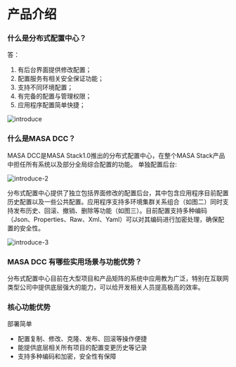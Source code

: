 # 产品介绍

### 什么是分布式配置中心？

答：
1.	有后台界面提供修改配置；
2.	配置服务有相关安全保证功能；
3.	支持不同环境配置；
4.	有完备的配置与管理权限；
5.	应用程序配置简单快捷；
 
![introduce](http://cdn.masastack.com/stack/doc/dcc/introduce.png)

### 什么是MASA DCC？

 MASA DCC是MASA Stack1.0推出的分布式配置中心，在整个MASA Stack产品中担任所有系统以及部分全局综合配置的功能。
单独配置后台:

![introduce-2](http://cdn.masastack.com/stack/doc/dcc/introduce-2.png) 

分布式配置中心提供了独立包括界面修改的配置后台，其中包含应用程序目前配置历史配置以及一些公共配置。应用程序支持多环境集群关系组合（如图二）同时支持发布历史、回滚、撤销、删除等功能（如图三）。目前配置支持多种编码（Json、Properties、Raw、Xml、Yaml）可以对其编码进行加密处理，确保配置的安全性。
   
![introduce-3](http://cdn.masastack.com/stack/doc/dcc/introduce-3.png)

### MASA DCC 有哪些实用场景与功能优势？

分布式配置中心目前在大型项目和产品矩阵的系统中应用教为广泛，特别在互联网类型公司中提供底层强大的能力，可以给开发相关人员提高极高的效率。

### 核心功能优势

 部署简单

- 配置复制、修改、克隆、发布、回滚等操作便捷
- 能提供底层相关所有项目的配置变更历史等记录
- 支持多种编码和加密，安全性有保障
